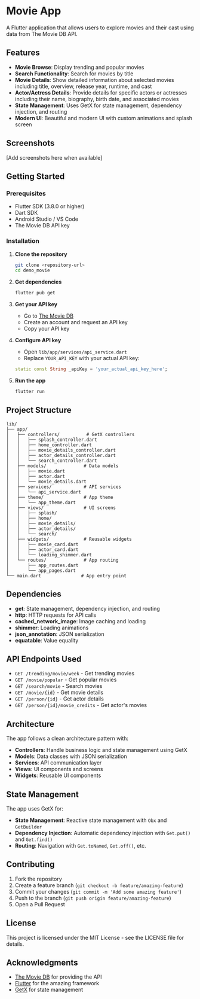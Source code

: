 # Movie App

A Flutter application that allows users to explore movies and their cast using data from The Movie DB API.

## Features

- **Movie Browse**: Display trending and popular movies
- **Search Functionality**: Search for movies by title
- **Movie Details**: Show detailed information about selected movies including title, overview, release year, runtime, and cast
- **Actor/Actress Details**: Provide details for specific actors or actresses including their name, biography, birth date, and associated movies
- **State Management**: Uses GetX for state management, dependency injection, and routing
- **Modern UI**: Beautiful and modern UI with custom animations and splash screen

## Screenshots

[Add screenshots here when available]

## Getting Started

### Prerequisites

- Flutter SDK (3.8.0 or higher)
- Dart SDK
- Android Studio / VS Code
- The Movie DB API key

### Installation

1. **Clone the repository**

   ```bash
   git clone <repository-url>
   cd demo_movie
   ```

2. **Get dependencies**

   ```bash
   flutter pub get
   ```

3. **Get your API key**

   - Go to [The Movie DB](https://www.themoviedb.org/)
   - Create an account and request an API key
   - Copy your API key

4. **Configure API key**

   - Open `lib/app/services/api_service.dart`
   - Replace `YOUR_API_KEY` with your actual API key:

   ```dart
   static const String _apiKey = 'your_actual_api_key_here';
   ```

5. **Run the app**
   ```bash
   flutter run
   ```

## Project Structure

```
lib/
├── app/
│   ├── controllers/          # GetX controllers
│   │   ├── splash_controller.dart
│   │   ├── home_controller.dart
│   │   ├── movie_details_controller.dart
│   │   ├── actor_details_controller.dart
│   │   └── search_controller.dart
│   ├── models/              # Data models
│   │   ├── movie.dart
│   │   ├── actor.dart
│   │   └── movie_details.dart
│   ├── services/            # API services
│   │   └── api_service.dart
│   ├── theme/               # App theme
│   │   └── app_theme.dart
│   ├── views/               # UI screens
│   │   ├── splash/
│   │   ├── home/
│   │   ├── movie_details/
│   │   ├── actor_details/
│   │   └── search/
│   ├── widgets/             # Reusable widgets
│   │   ├── movie_card.dart
│   │   ├── actor_card.dart
│   │   └── loading_shimmer.dart
│   └── routes/              # App routing
│       ├── app_routes.dart
│       └── app_pages.dart
└── main.dart               # App entry point
```

## Dependencies

- **get**: State management, dependency injection, and routing
- **http**: HTTP requests for API calls
- **cached_network_image**: Image caching and loading
- **shimmer**: Loading animations
- **json_annotation**: JSON serialization
- **equatable**: Value equality

## API Endpoints Used

- `GET /trending/movie/week` - Get trending movies
- `GET /movie/popular` - Get popular movies
- `GET /search/movie` - Search movies
- `GET /movie/{id}` - Get movie details
- `GET /person/{id}` - Get actor details
- `GET /person/{id}/movie_credits` - Get actor's movies

## Architecture

The app follows a clean architecture pattern with:

- **Controllers**: Handle business logic and state management using GetX
- **Models**: Data classes with JSON serialization
- **Services**: API communication layer
- **Views**: UI components and screens
- **Widgets**: Reusable UI components

## State Management

The app uses GetX for:

- **State Management**: Reactive state management with `Obx` and `GetBuilder`
- **Dependency Injection**: Automatic dependency injection with `Get.put()` and `Get.find()`
- **Routing**: Navigation with `Get.toNamed`, `Get.off()`, etc.

## Contributing

1. Fork the repository
2. Create a feature branch (`git checkout -b feature/amazing-feature`)
3. Commit your changes (`git commit -m 'Add some amazing feature'`)
4. Push to the branch (`git push origin feature/amazing-feature`)
5. Open a Pull Request

## License

This project is licensed under the MIT License - see the LICENSE file for details.

## Acknowledgments

- [The Movie DB](https://www.themoviedb.org/) for providing the API
- [Flutter](https://flutter.dev/) for the amazing framework
- [GetX](https://pub.dev/packages/get) for state management
